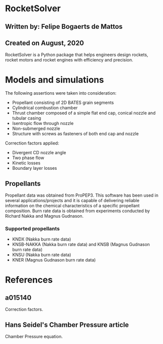 # RocketSolver
## Written by: Felipe Bogaerts de Mattos
## Created on August, 2020

RocketSolver is a Python package that helps engineers design rockets, rocket motors and rocket engines with efficiency and precision.

# Models and simulations

The following assertions were taken into consideration:

- Propellant consisting of 2D BATES grain segments
- Cylindrical combustion chamber
- Thrust chamber composed of a simple flat end cap, conical nozzle and tubular casing
- Isentropic flow through nozzle
- Non-submerged nozzle
- Structure with screws as fasteners of both end cap and nozzle

Correction factors applied:

- Divergent CD nozzle angle
- Two phase flow
- Kinetic losses
- Boundary layer losses

## Propellants

Propellant data was obtained from ProPEP3. This software has been used in several applications/projects and it is capable of delivering reliable information on the chemical characteristics of a specific propellant composition. Burn rate data is obtained from experiments conducted by Richard Nakka and Magnus Gudnason. 

### Supported propellants

- KNDX (Nakka burn rate data)
- KNSB-NAKKA (Nakka burn rate data) and KNSB (Magnus Gudnason burn rate data)
- KNSU (Nakka burn rate data)
- KNER (Magnus Gudnason burn rate data)

# References

## a015140

Correction factors.

## Hans Seidel's Chamber Pressure article

Chamber Pressure equation.
